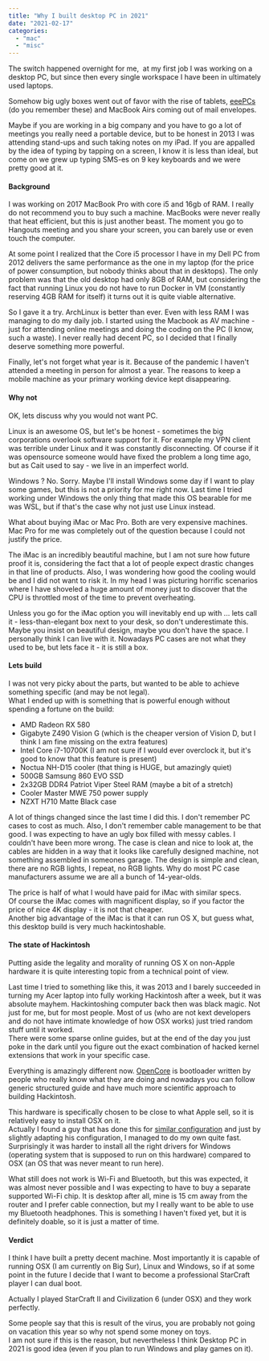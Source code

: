```yaml
---
title: "Why I built desktop PC in 2021"
date: "2021-02-17"
categories: 
  - "mac"
  - "misc"
---
```


The switch happened overnight for me,  at my first job I was working on a desktop PC, but since then every single workspace I have been in ultimately used laptops.

Somehow big ugly boxes went out of favor with the rise of tablets, [eeePCs](https://en.wikipedia.org/wiki/Asus_Eee_PC) (do you remember these) and MacBook Airs coming out of mail envelopes. 

Maybe if you are working in a big company and you have to go a lot of meetings you really need a portable device, but to be honest in 2013 I was attending stand-ups and such taking notes on my iPad. If you are appalled by the idea of typing by tapping on a screen, I know it is less than ideal, but come on we grew up typing SMS-es on 9 key keyboards and we were pretty good at it. 

#### Background

I was working on 2017 MacBook Pro with core i5 and 16gb of RAM. I really do not recommend you to buy such a machine. MacBooks were never really that heat efficient, but this is just another beast. The moment you go to Hangouts meeting and you share your screen, you can barely use or even touch the computer. 

At some point I realized that the Core i5 processor I have in my Dell PC from 2012 delivers the same performance as the one in my laptop (for the price of power consumption, but nobody thinks about that in desktops). The only problem was that the old desktop had only 8GB of RAM, but considering the fact that running Linux you do not have to run Docker in VM (constantly reserving 4GB RAM for itself) it turns out it is quite viable alternative.

So I gave it a try. ArchLinux is better than ever. Even with less RAM I was managing to do my daily job. I started using the Macbook as AV machine - just for attending online meetings and doing the coding on the PC (I know, such a waste). I never really had decent PC, so I decided that I finally deserve something more powerful.

Finally, let's not forget what year is it. Because of the pandemic I haven't attended a meeting in person for almost a year. The reasons to keep a mobile machine as your primary working device kept disappearing.

#### Why not 

OK, lets discuss why you would not want PC. 

Linux is an awesome OS, but let's be honest - sometimes the big corporations overlook software support for it. For example my VPN client was terrible under Linux and it was constantly disconnecting. Of course if it was opensource someone would have fixed the problem a long time ago, but as Cait used to say - we live in an imperfect world. 

Windows ? No. Sorry. Maybe I'll install Windows some day if I want to play some games, but this is not a priority for me right now. Last time I tried working under Windows the only thing that made this OS bearable for me was WSL, but if that's the case why not just use Linux instead. 

What about buying iMac or Mac Pro. Both are very expensive machines. Mac Pro for me was completely out of the question because I could not justify the price. 

The iMac is an incredibly beautiful machine, but I am not sure how future proof it is, considering the fact that a lot of people expect drastic changes in that line of products. Also, I was wondering how good the cooling would be and I did not want to risk it. In my head I was picturing horrific scenarios where I have shoveled a huge amount of money just to discover that the CPU is throttled most of the time to prevent overheating.

Unless you go for the iMac option you will inevitably end up with ... lets call it - less-than-elegant box next to your desk, so don't underestimate this. Maybe you insist on beautiful design, maybe you don't have the space. I personally think I can live with it. Nowadays PC cases are not what they used to be, but lets face it - it is still a box.

#### Lets build

I was not very picky about the parts, but wanted to be able to achieve something specific (and may be not legal).   
What I ended up with is something that is powerful enough without spending a fortune on the build:

- AMD Radeon RX 580
- Gigabyte Z490 Vision G (which is the cheaper version of Vision D, but I think I am fine missing on the extra features)
- Intel Core i7-10700K (I am not sure if I would ever overclock it, but it's good to know that this feature is present)
- Noctua NH-D15 cooler (that thing is HUGE, but amazingly quiet)
- 500GB Samsung 860 EVO SSD
- 2x32GB DDR4 Patriot Viper Steel RAM (maybe a bit of a stretch)
- Cooler Master MWE 750 power supply
- NZXT H710 Matte Black case 

A lot of things changed since the last time I did this. I don't remember PC cases to cost as much. Also, I don't remember cable management to be that good. I was expecting to have an ugly box filled with messy cables. I couldn't have been more wrong. The case is clean and nice to look at, the cables are hidden in a way that it looks like carefully designed machine, not something assembled in someones garage. The design is simple and clean, there are no RGB lights, I repeat, no RGB lights. Why do most PC case manufacturers assume we are all a bunch of 14-year-olds.

The price is half of what I would have paid for iMac with similar specs.   
Of course the iMac comes with magnificent display, so if you factor the price of nice 4K display - it is not that cheaper.   
Another big advantage of the iMac is that it can run OS X, but guess what, this desktop build is very much hackintoshable. 

#### The state of Hackintosh

Putting aside the legality and morality of running OS X on non-Apple hardware it is quite interesting topic from a technical point of view.

Last time I tried to something like this, it was 2013 and I barely succeeded in turning my Acer laptop into fully working Hackintosh after a week, but it was absolute mayhem. Hackintoshing computer back then was black magic. Not just for me, but for most people. Most of us (who are not kext developers and do not have intimate knowledge of how OSX works) just tried random stuff until it worked.   
There were some sparse online guides, but at the end of the day you just poke in the dark until you figure out the exact combination of hacked kernel extensions that work in your specific case.

Everything is amazingly different now. [OpenCore](https://dortania.github.io/OpenCore-Install-Guide/) is bootloader written by people who really know what they are doing and nowadays you can follow generic structured guide and have much more scientific approach to building Hackintosh. 

This hardware is specifically chosen to be close to what Apple sell, so it is relatively easy to install OSX on it.  
Actually I found a guy that has done this for [similar configuration](https://github.com/rursache/Hackintosh-i9-10900k-Z490-Vision-G) and just by slightly adapting his configuration, I managed to do my own quite fast.   
Surprisingly it was harder to install all the right drivers for Windows (operating system that is supposed to run on this hardware) compared to OSX (an OS that was never meant to run here).

What still does not work is Wi-Fi and Bluetooth, but this was expected, it was almost never possible and I was expecting to have to buy a separate supported Wi-Fi chip. It is desktop after all, mine is 15 cm away from the router and I prefer cable connection, but my I really want to be able to use my Bluetooth headphones. This is something I haven't fixed yet, but it is definitely doable, so it is just a matter of time.

#### Verdict

I think I have built a pretty decent machine. Most importantly it is capable of running OSX (I am currently on Big Sur), Linux and Windows, so if at some point in the future I decide that I want to become a professional StarCraft player I can dual boot.  

Actually I played StarCraft II and Civilization 6 (under OSX) and they work perfectly. 

Some people say that this is result of the virus, you are probably not going on vacation this year so why not spend some money on toys.   
I am not sure if this is the reason, but nevertheless I think Desktop PC in 2021 is good idea (even if you plan to run Windows and play games on it).
